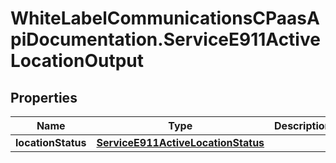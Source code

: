 # WhiteLabelCommunicationsCPaasApiDocumentation.ServiceE911ActiveLocationOutput

## Properties

Name | Type | Description | Notes
------------ | ------------- | ------------- | -------------
**locationStatus** | [**ServiceE911ActiveLocationStatus**](ServiceE911ActiveLocationStatus.md) |  | [optional] 


